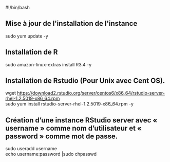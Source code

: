 #!/bin/bash  
 
## Mise à jour de l'installation de l'instance  
sudo yum update -y  
  
  
## Installation de R    
sudo amazon-linux-extras install R3.4 -y  
  
  
## Installation de Rstudio (Pour Unix avec Cent OS).  
wget https://download2.rstudio.org/server/centos6/x86_64/rstudio-server-rhel-1.2.5019-x86_64.rpm  
sudo yum install rstudio-server-rhel-1.2.5019-x86_64.rpm -y  
  
  
## Création d’une instance RStudio server avec « username » comme nom d’utilisateur et « password » comme mot de passe.   
sudo useradd username  
echo username:password |sudo chpasswd
